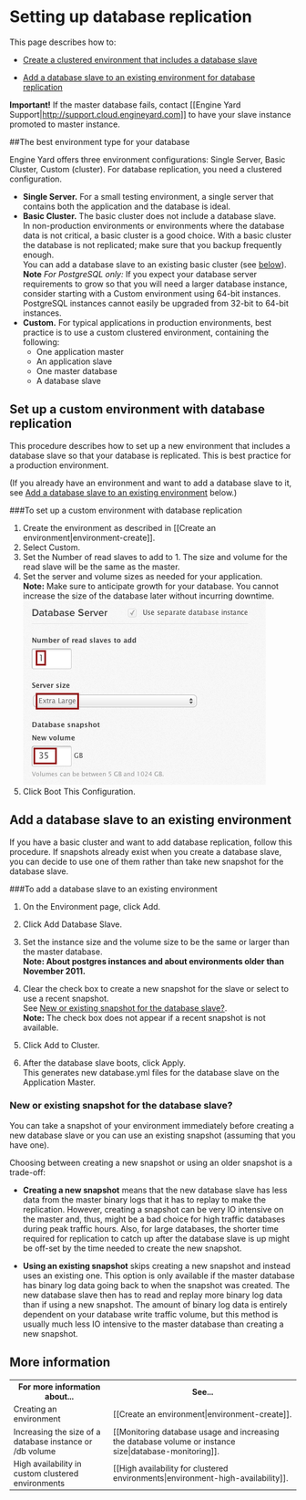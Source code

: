 # Setting up database replication

This page describes how to:  
 
* [Create a clustered environment that includes a database slave][2] 

* [Add a database slave to an existing environment for database replication][3]

**Important!** If the master database fails, contact [[Engine Yard Support|http://support.cloud.engineyard.com]] to have your slave instance promoted to master instance.

##The best environment type for your database

Engine Yard offers three environment configurations: Single Server, Basic Cluster, Custom (cluster). For database replication, you need a clustered configuration.

* **Single Server.** For a small testing environment, a single server that contains both the application and the database is ideal. 
* **Basic Cluster.** The basic cluster does not include a database slave.  
    In non-production environments or environments where the database data is not critical, a basic cluster is a good choice. With a basic cluster the database is not replicated; make sure that you backup frequently enough.  
    You can add a database slave to an existing basic cluster (see [below][3]).  
    **Note** _For PostgreSQL only:_ If you expect your database server requirements to grow so that you will need a larger database instance, consider starting with a Custom environment using 64-bit instances. PostgreSQL instances cannot easily be upgraded from 32-bit to 64-bit instances.
* **Custom.** For typical applications in production environments, best practice is to use a custom clustered environment, containing the following:  
    * One application master
    * An application slave
    * One master database
    * A database slave

<h2 id="topic2"> Set up a custom environment with database replication</h2>

This procedure describes how to set up a new environment that includes a database slave so that your database is replicated. This is best practice for a production environment. 

(If you already have an environment and want to add a database slave to it, see [Add a database slave to an existing environment][4] below.)

###To set up a custom environment with database replication

1. Create the environment as described in [[Create an environment|environment-create]].
2. Select Custom.
3. Set the Number of read slaves to add to 1.
    The size and volume for the read slave will be the same as the master.
3. Set the server and volume sizes as needed for your application.  
    **Note:** Make sure to anticipate growth for your database. You cannot increase the size of the database later without incurring downtime.  
    ![database instance and slave size](images/db_server_n_slave.png)
4. Click Boot This Configuration.


<h2 id="topic3">Add a database slave to an existing environment</h2>

If you have a basic cluster and want to add database replication, follow this procedure. If snapshots already exist when you create a database slave, you can decide to use one of them rather than take new snapshot for the database slave.

###To add a database slave to an existing environment

1. On the Environment page, click Add.  

2. Click Add Database Slave.

3. Set the instance size and the volume size to be the same or larger than the master database.  
    **Note: About postgres instances and about environments older than November 2011.**

3. Clear the check box to create a new snapshot for the slave or select to use a recent snapshot.     
    See [New or existing snapshot for the database slave?][3].  
    **Note:** The check box does not appear if a recent snapshot is not available.
    
3. Click Add to Cluster.

4. After the database slave boots, click Apply.  
    This generates new database.yml files for the database slave on the Application Master.

<!-- QUESTION: Do I still have to click Apply after this? PL-6488 -->

<h3 id="topic4">New or existing snapshot for the database slave?</h3>

You can take a snapshot of your environment immediately before creating a new database slave or you can use an existing snapshot (assuming that you have one). 

Choosing between creating a new snapshot or using an older snapshot is a trade-off:

* **Creating a new snapshot** means that the new database slave has less data from the master binary logs that it has to replay to make the replication.  However, creating a snapshot can be very IO intensive on the master and, thus, might be a bad choice for high traffic databases during peak traffic hours.  Also, for large databases, the shorter time required for replication to catch up after the database slave is up might be off-set by the time needed to create the new snapshot.

* **Using an existing snapshot** skips creating a new snapshot and instead uses an existing one.  This option is only available if the master database has binary log data going back to when the snapshot was created. The new database slave then has to read and replay more binary log data than if using a new snapshot. The amount of binary log data is entirely dependent on your database write traffic volume, but this method is usually much less IO intensive to the master database than creating a new snapshot.



<h2 id="topic5"> More information</h2>

<table>
  <tr>
    <th>For more information about...</th><th>See...</th>
  </tr>
  <tr>
    <td>Creating an environment</td><td>[[Create an environment|environment-create]].</td>
  </tr>
  <tr>
    <td>Increasing the size of a database instance or /db volume</td><td>[[Monitoring database usage and increasing the database volume or instance size|database-monitoring]].</td>
  </tr>
  <tr>
    <td>High availability in custom clustered environments</td><td>[[High availability for clustered environments|environment-high-availability]].</td>
  </tr> 
</table>


[1]: #topic1        "topic1"
[2]: #topic2        "topic2"
[3]: #topic3        "topic3"
[4]: #topic4		"topic4"
[5]: #topic5        "topic5"

<!-- Add a link to High Availability in the more information table. -->